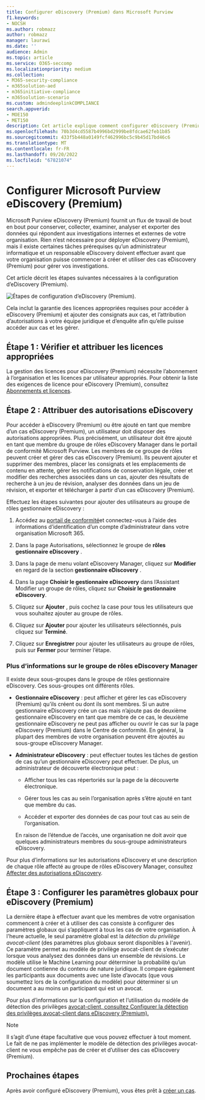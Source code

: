 ```yaml
---
title: Configurer eDiscovery (Premium) dans Microsoft Purview
f1.keywords:
- NOCSH
ms.author: robmazz
author: robmazz
manager: laurawi
ms.date: ''
audience: Admin
ms.topic: article
ms.service: O365-seccomp
ms.localizationpriority: medium
ms.collection:
- M365-security-compliance
- m365solution-aed
- m365initiative-compliance
- m365solution-scenario
ms.custom: admindeeplinkCOMPLIANCE
search.appverid:
- MOE150
- MET150
description: Cet article explique comment configurer eDiscovery (Premium) pour que vous puissiez commencer à créer et gérer des cas. Il décrit également les abonnements et licences Microsoft requis. Une fois que vous avez effectué quelques étapes rapides, l’outil eDiscovery (Premium) est prêt à être utilisé.
ms.openlocfilehash: 70b3d4cd5587b4996bd2999be8fdcae62feb1b85
ms.sourcegitcommit: 433f5b448a0149fcf462996bc5c9b45d17bd46c6
ms.translationtype: MT
ms.contentlocale: fr-FR
ms.lasthandoff: 09/20/2022
ms.locfileid: "67821074"
---
```

# <a name="set-up-microsoft-purview-ediscovery-premium"></a>Configurer Microsoft Purview eDiscovery (Premium)

Microsoft Purview eDiscovery (Premium) fournit un flux de travail de bout en bout pour conserver, collecter, examiner, analyser et exporter des données qui répondent aux investigations internes et externes de votre organisation. Rien n’est nécessaire pour déployer eDiscovery (Premium), mais il existe certaines tâches prérequises qu’un administrateur informatique et un responsable eDiscovery doivent effectuer avant que votre organisation puisse commencer à créer et utiliser des cas eDiscovery (Premium) pour gérer vos investigations.

Cet article décrit les étapes suivantes nécessaires à la configuration d’eDiscovery (Premium).

![Étapes de configuration d’eDiscovery (Premium).](../media/set-up-advanced-ediscovery.png)

Cela inclut la garantie des licences appropriées requises pour accéder à eDiscovery (Premium) et ajouter des consignats aux cas, et l’attribution d’autorisations à votre équipe juridique et d’enquête afin qu’elle puisse accéder aux cas et les gérer.

## <a name="step-1-verify-and-assign-appropriate-licenses"></a>Étape 1 : Vérifier et attribuer les licences appropriées

La gestion des licences pour eDiscovery (Premium) nécessite l’abonnement à l’organisation et les licences par utilisateur appropriés. Pour obtenir la liste des exigences de licence pour eDiscovery (Premium), consultez [Abonnements et licences](overview-ediscovery-20.md#subscriptions-and-licensing).

## <a name="step-2-assign-ediscovery-permissions"></a>Étape 2 : Attribuer des autorisations eDiscovery

Pour accéder à eDiscovery (Premium) ou être ajouté en tant que membre d’un cas eDiscovery (Premium), un utilisateur doit disposer des autorisations appropriées. Plus précisément, un utilisateur doit être ajouté en tant que membre du groupe de rôles eDiscovery Manager dans le portail de conformité Microsoft Purview. Les membres de ce groupe de rôles peuvent créer et gérer des cas eDiscovery (Premium). Ils peuvent ajouter et supprimer des membres, placer les consignats et les emplacements de contenu en attente, gérer les notifications de conservation légale, créer et modifier des recherches associées dans un cas, ajouter des résultats de recherche à un jeu de révision, analyser des données dans un jeu de révision, et exporter et télécharger à partir d’un cas eDiscovery (Premium).

Effectuez les étapes suivantes pour ajouter des utilisateurs au groupe de rôles gestionnaire eDiscovery :

1. Accédez au <a href="https://go.microsoft.com/fwlink/p/?linkid=2173597" target="_blank">portail de conformité</a>et connectez-vous à l’aide des informations d’identification d’un compte d’administrateur dans votre organisation Microsoft 365.

2. Dans la page Autorisations, sélectionnez le groupe de **rôles** **gestionnaire eDiscovery** .

3. Dans la page de menu volant eDiscovery Manager, cliquez sur **Modifier** en regard de la section **gestionnaire eDiscovery** .

4. Dans la page **Choisir le gestionnaire eDiscovery** dans l’Assistant Modifier un groupe de rôles, cliquez sur **Choisir le gestionnaire eDiscovery**.

5. Cliquez sur **Ajouter** , puis cochez la case pour tous les utilisateurs que vous souhaitez ajouter au groupe de rôles.

6. Cliquez sur **Ajouter** pour ajouter les utilisateurs sélectionnés, puis cliquez sur **Terminé**.

7. Cliquez sur **Enregistrer** pour ajouter les utilisateurs au groupe de rôles, puis sur **Fermer** pour terminer l’étape.

### <a name="more-information-about-the-ediscovery-manager-role-group"></a>Plus d’informations sur le groupe de rôles eDiscovery Manager

Il existe deux sous-groupes dans le groupe de rôles gestionnaire eDiscovery. Ces sous-groupes ont différents rôles.

- **Gestionnaire eDiscovery** : peut afficher et gérer les cas eDiscovery (Premium) qu’ils créent ou dont ils sont membres. Si un autre gestionnaire eDiscovery crée un cas mais n’ajoute pas de deuxième gestionnaire eDiscovery en tant que membre de ce cas, le deuxième gestionnaire eDiscovery ne peut pas afficher ou ouvrir le cas sur la page eDiscovery (Premium) dans le Centre de conformité. En général, la plupart des membres de votre organisation peuvent être ajoutés au sous-groupe eDiscovery Manager.

- **Administrateur eDiscovery** : peut effectuer toutes les tâches de gestion de cas qu’un gestionnaire eDiscovery peut effectuer. De plus, un administrateur de découverte électronique peut :

  - Afficher tous les cas répertoriés sur la page de la découverte électronique.
  
  - Gérer tous les cas au sein l’organisation après s’être ajouté en tant que membre du cas.

  - Accéder et exporter des données de cas pour tout cas au sein de l’organisation.

  En raison de l’étendue de l’accès, une organisation ne doit avoir que quelques administrateurs membres du sous-groupe administrateurs eDiscovery.

Pour plus d’informations sur les autorisations eDiscovery et une description de chaque rôle affecté au groupe de rôles eDiscovery Manager, consultez [Affecter des autorisations eDiscovery](assign-ediscovery-permissions.md).

## <a name="step-3-configure-global-settings-for-ediscovery-premium"></a>Étape 3 : Configurer les paramètres globaux pour eDiscovery (Premium)

La dernière étape à effectuer avant que les membres de votre organisation commencent à créer et à utiliser des cas consiste à configurer des paramètres globaux qui s’appliquent à tous les cas de votre organisation. À l'heure actuelle, le seul paramètre global est la *détection du privilège avocat-client* (des paramètres plus globaux seront disponibles à l'avenir). Ce paramètre permet au modèle de privilège avocat-client de s’exécuter lorsque vous analysez des données dans un ensemble de révisions. Le modèle utilise le Machine Learning pour déterminer la probabilité qu’un document contienne du contenu de nature juridique. Il compare également les participants aux documents avec une liste d’avocats (que vous soumettez lors de la configuration du modèle) pour déterminer si un document a au moins un participant qui est un avocat.

Pour plus d’informations sur la configuration et l’utilisation du modèle de détection des privilèges [avocat-client, consultez Configurer la détection des privilèges avocat-client dans eDiscovery (Premium).](attorney-privilege-detection.md)

> [!NOTE]
> Il s’agit d’une étape facultative que vous pouvez effectuer à tout moment. Le fait de ne pas implémenter le modèle de détection des privilèges avocat-client ne vous empêche pas de créer et d’utiliser des cas eDiscovery (Premium).

## <a name="next-steps"></a>Prochaines étapes

Après avoir configuré eDiscovery (Premium), vous êtes prêt à [créer un cas](create-and-manage-advanced-ediscoveryv2-case.md).